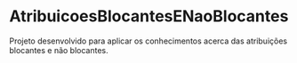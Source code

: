 # AtribuicoesBlocantesENaoBlocantes
Projeto desenvolvido para aplicar os conhecimentos acerca das atribuições blocantes e não blocantes.
